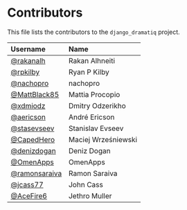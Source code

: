 # Contributors

This file lists the contributors to the `django_dramatiq` project.

| Username                                         | Name                |
| :-------                                         | :---                |
| [@rakanalh](https://github.com/rakanalh)         | Rakan Alhneiti      |
| [@rpkilby](https://github.com/rpkilby)           | Ryan P Kilby        |
| [@nachopro](https://github.com/nachopro)         | nachopro            |
| [@MattBlack85](https://github.com/MattBlack85)   | Mattia Procopio     |
| [@xdmiodz](https://github.com/xdmiodz)           | Dmitry Odzerikho    |
| [@aericson](https://github.com/aericson)         | André Ericson       |
| [@stasevseev](https://github.com/StasEvseev)     | Stanislav Evseev    |
| [@CapedHero](https://github.com/CapedHero)       | Maciej Wrześniewski |
| [@denizdogan](https://github.com/denizdogan)     | Deniz Dogan         |
| [@OmenApps](https://github.com/OmenApps)         | OmenApps            |
| [@ramonsaraiva](https://github.com/ramonsaraiva) | Ramon Saraiva       |
| [@jcass77](https://github.com/jcass77)           | John Cass           |
| [@AceFire6](https://github.com/AceFire6)         | Jethro Muller       |
